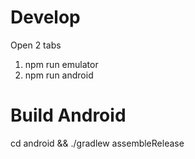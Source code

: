 # Develop
Open 2 tabs
1) npm run emulator
2) npm run android


# Build Android
cd android && ./gradlew assembleRelease
